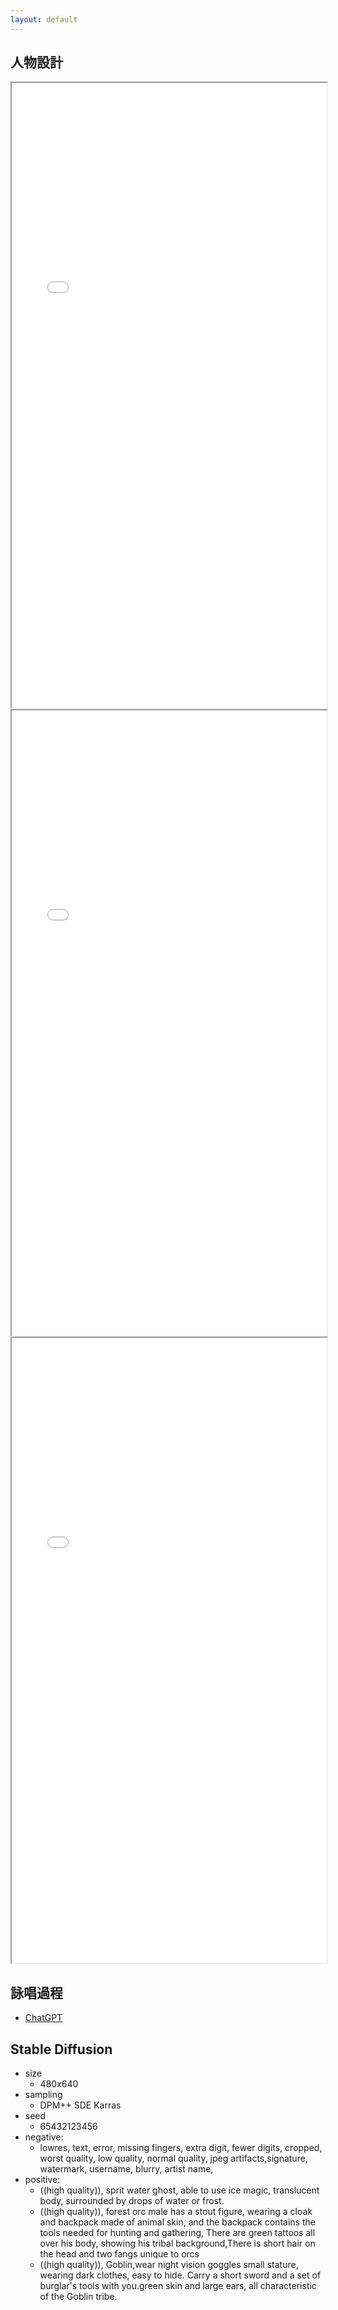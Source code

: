 ```yaml
---
layout: default
---
```


## 人物設計
<iframe src="./Grumm.html" width="100%" height="1000px" style="background-color: white;"></iframe>
<iframe src="./Elysia.html" width="100%" height="1000px" style="background-color: white;"></iframe>
<iframe src="./Skrik.html" width="100%" height="1000px" style="background-color: white;"></iframe>

## 詠唱過程
* [ChatGPT](./chatgpt.html)

## Stable Diffusion
* size
  * 480x640
* sampling
  * DPM++ SDE Karras
* seed
  * 65432123456
* negative:
  * lowres, text, error, missing fingers, extra digit, fewer digits, cropped, worst quality, low quality, normal quality, jpeg artifacts,signature, watermark, username, blurry, artist name,
* positive:
  * ((high quality)), sprit water ghost, able to use ice magic, translucent body, surrounded by drops of water or frost.
  * ((high quality)), forest orc male has a stout figure, wearing a cloak and backpack made of animal skin, and the backpack contains the tools needed for hunting and gathering, There are green tattoos all over his body, showing his tribal background,There is short hair on the head and two fangs unique to orcs
  * ((high quality)), Goblin,wear night vision goggles small stature, wearing dark clothes, easy to hide. Carry a short sword and a set of burglar's tools with you.green skin and large ears, all characteristic of the Goblin tribe.

